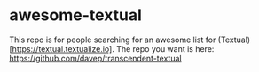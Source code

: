 # awesome-textual

This repo is for people searching for an awesome list for (Textual)[https://textual.textualize.io]. The repo you want is here: https://github.com/davep/transcendent-textual
